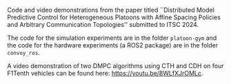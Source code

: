 Code and video demonstrations from the paper titled ``Distributed Model Predictive Control for Heterogeneous Platoons with Affine Spacing Policies and Arbitrary Communication Topologies'' submitted to ITSC 2024.

The code for the simulation experiments are in the folder `platoon-gym` and the code for the hardware experiments (a ROS2 package) are in the folder `convoy_ros`.

A video demonstration of two DMPC algorithms using CTH and CDH on four F1Tenth vehicles can be found here: <https://youtu.be/8WLfXJrOMLc>.
